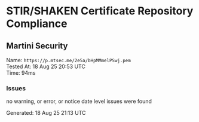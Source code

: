 # STIR/SHAKEN Certificate Repository Compliance

## Martini Security

Name: `https://p.mtsec.me/2e5a/bHpMMmelPSwj.pem`\
Tested At: 18 Aug 25 20:53 UTC\
Time: 94ms

### Issues

no warning, or error, or notice date level issues were found

Generated: 18 Aug 25 21:13 UTC